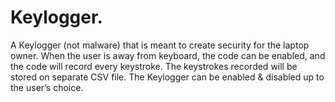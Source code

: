 # Keylogger.
A Keylogger (not malware) that is meant to create security for the laptop owner. When the user is away from keyboard, the code can be enabled, and the code will record every keystroke. The keystrokes recorded will be stored on separate CSV file. The Keylogger can be enabled &amp; disabled up to the user’s choice.
